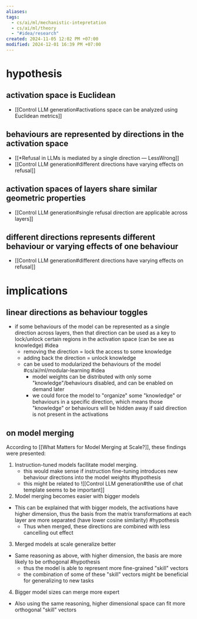 ```yaml
---
aliases: 
tags:
  - cs/ai/ml/mechanistic-intepretation
  - cs/ai/ml/theory
  - "#idea/research"
created: 2024-11-05 12:02 PM +07:00
modified: 2024-12-01 16:39 PM +07:00
---
```

# hypothesis
## activation space is Euclidean
- [[Control LLM generation#activations space can be analyzed using Euclidean metrics]]
## behaviours are represented by directions in the activation space
- [[*Refusal in LLMs is mediated by a single direction — LessWrong]]
- [[Control LLM generation#different directions have varying effects on refusal]]
## activation spaces of layers share similar geometric properties
- [[Control LLM generation#single refusal direction are applicable across layers]]
## different directions represents different behaviour or varying effects of one behaviour
- [[Control LLM generation#different directions have varying effects on refusal]]
# implications
## linear directions as behaviour toggles
- if some behaviours of the model can be represented as a single direction across layers, then that direction can be used as a key to lock/unlock certain regions in the activation space (can be see as knowledge) #idea
	- removing the direction = lock the access to some knowledge
	- adding back the direction = unlock knowledge
	- can be used to modularized the behaviours of the model #cs/ai/ml/modular-learning #idea
		- model weights can be distributed with only some "knowledge"/behaviours disabled, and can be enabled on demand later
		- we could force the model to "organize" some "knowledge" or behaviours in a specific direction, which means those "knowledge" or behaviours will be hidden away if said direction is not present in the activations
## on model merging
According to [[What Matters for Model Merging at Scale?]], these findings were presented:
1. Instruction-tuned models facilitate model merging.
	- this would make sense if instruction fine-tuning introduces new behaviour directions into the model weights #hypothesis
	- this might be related to ![[Control LLM generation#the use of chat template seems to be important]]
2. Model merging becomes easier with bigger models
- This can be explained that with bigger models, the activations have higher dimension, thus the basis from the matrix transformations at each layer are more separated (have lower cosine similarity) #hypothesis
	- Thus when merged, these directions are combined with less cancelling out effect
3. Merged models at scale generalize better
- Same reasoning as above, with higher dimension, the basis are more likely to be orthogonal #hypothesis
	- thus the model is able to represent more fine-grained "skill" vectors
	- the combination of some of these "skill" vectors might be beneficial for generalizing to new tasks
4. Bigger model sizes can merge more expert
- Also using the same reasoning, higher dimensional space can fit more orthogonal "skill" vectors